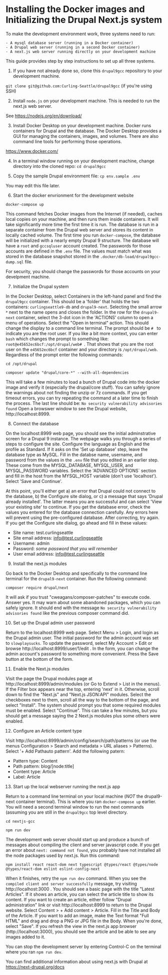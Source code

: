 # Installing the Docker images and Initializing the Drupal Next.js system

To make the development environment work, three systems need to run:

	- A mysql database server (running in a Docker container)
	- A Drupal web server (running in a second Docker container)
	- A next.js web server running directly on your development machine

This guide provides step by step instructions to set up all three systems.

1. If you have not already done so, clone this `drupal9gcc` repository
to your development machine.

`git clone git@github.com:Curling-Seattle/drupal9gcc` (if you're using SSH)

2. Install `node.js` on your development machine. This is needed to run the
next.js web server.

See https://nodejs.org/en/download/

3. Install Docker Desktop on your development machine. Docker runs
containers for Drupal and the database. The Docker Desktop provides a GUI
for managing the containers, images, and volumes. There are also command
line tools for performing those operations.

https://www.docker.com/

4. In a terminal window running on your development machine,
change directory into the cloned repo: `cd drupal9gcc`

5. Copy the sample Drupal environment file: `cp env.sample .env`

You may edit this file later.

6. Start the docker envrionment for the development website

`docker-compose up`

This command fetches Docker images from the Internet (if needed),
caches local copies on your machine, and then runs them inside
containers.  It will take significantly more time the first time it is
run.  The database is run in a separate container from the Drupal web
server and stores its content in locally cached volume.  The first
time you run `docker-compose`, the database will be initialized with a
nearly empty Drupal 9 structure.  The database will have a `root` and
`gccsqluser` account created.  The passwords for those accounts are
defined in the `.env` file. The values must match what was stored in
the database snapshot stored in the `.docker/db-load/drupal9gcc-dump.sql`
file.

For security, you should change the passwords for those accounts on your
develpment machine.

7. Initialize the Drupal system

In the Docker Desktop, select Containers in the left-hand panel and
find the `drupal9gcc` container. This should be a 'folder' that holds
the two containers: `curlingseattle9-db` and `drupal9-next`. Selecting
the small arrow ˃ next to the name opens and closes the folder. In the row
for the  `drupal9-next` container, select the 3-dot icon in the 'ACTIONS'
column to open a menu of operations. Select the "Open in terminal" action.
This should change the display to a command line terminal. The prompt 
should be `# ` to indicate you are the root user. If you like a bit more
context, you can enter `bash` which changes the prompt to something like:
`root@e45652ec6bcf:/opt/drupal/web# `. That shows that you are the root
user on the `e45652ec6bcf` container and your directory is
`/opt/drupal/web`. Regardless of the prompt enter the following commands:

`cd /opt/drupal`

`composer update "drupal/core-*" --with-all-dependencies`

This will take a few minutes to load a bunch of Drupal code into the
docker image and verify it (especially the drupal/core stuff). You can
safely ignore the warnings about not finding the unzip or 7z commands.
If you get timeout errors, you can try repeating the command at a later
time to finish the process.
The last line should be: `No security vulnerability advisories found`
Open a browswer window to see the Drupal website,
http://localhost:8999.

8. Connect the database

On the localhost:8999 web page, you should see the initial
adminstrative screen for a Drupal 9 instance.  The webpage walks you
through a series of steps to configure the site. Configure the
language as English and the profile as Standard. If it asks on the 'Set up
database' step, leave the database type as MySQL. Fill in the databse
name, username, and password from the values in the `.env` file that
you edited in an earlier step. These come from the MYSQL_DATABASE,
MYSQL_USER, and MYSQL_PASSWORD variables.  Select the 'ADVANCED
OPTIONS` section and fill in the host from the MYSQL_HOST variable
(don't use 'localhost'). Select 'Save and Continue'.

At this point, you'll either get a) an error that Drupal could not
connect to the database, b) the Configure site dialog, or c) a message
that says 'Drupal already installed'. The latter means you are
successful and can select 'View your existing site' to continue.  If
you get the database error, check the values you entered for the
database connection carefully. Any errors here will prevent using the
pre-configured database. After correcting, try again.
If you get the Configure site dialog, go ahead and fill in these values:

  - Site name: test.curlingseattle
  - Site email address: info@test.curlingseattle
  - Username: admin
  - Password: _some password that you will remember_
  - User email address: info@test.curlingseattle

9. Install the next.js modules

Go back to the Docker Desktop and specifically to the command line
terminal for the `drupal9-next` container. Run the following command:

`composer require drupal/next`

It will ask if you trust "cweagans/composer-patches" to execute code.
Answer yes. It may warn about some abandoned packages, which you can
safely ignore. It should end with the message 
`No security vulnerability advisories found`
like the previous composer command did.

10. Set up the Drupal admin user password

Return to the localhost:8999 web page.
Select Menu > Login, and login as the Drupal admin user.  The initial
password for the admin account was set to `slowplaysucks`.  To update
the password, select My Account > Edit or browse
http://localhost:8999/user/1/edit . In the form, you can change the
admin account's password to something more convenient.  Press the Save
button at the bottom of the form.

11. Enable the Next.js modules

Visit the page the Drupal modules page at
http://localhost:8999/admin/modules (or Go to Extend > List in the
menus). If the Filter box appears near the top, entering 'next' in it.
Otherwise, scroll down to find the "Next.js" and "Next.js JSON:API"
modules.  Select the checkboxes next to them, scroll all the way to
the bottom of the page, and select "Install". The system should prompt
you that some required modules must be enabled. Select
"Continue". This can take a few minutes, but you should get a message
saying the 2 Next.js modules plus some others were enabled.

12. Configure an Article content type

Visit http://localhost:8999/admin/config/search/path/patterns (or use
the menus Configuration > Search and metadata > URL aliases > Patterns).
Select '+ Add Pathauto pattern'. Add the following patern:

  - Pattern type: Content
  - Path pattern: blog/[node:title]
  - Content type: Article
  - Label: Article
  
13. Start up the local webserver running the next.js app

Return to a command line terminal on your local machine (*NOT* the
drupal9-next container terminal). This is where you ran
`docker-compose up` earlier. You will need a second terminal window to
run the next commands (assuming you are still in the `drupal9gcc` top
level directory.

`cd nextjs-gcc`

`npm run dev`

The development web server should start up and produce a bunch of
messages about compiling the client and server javascript code.
If you get an error about `next: command not found`, you probably have not
installed all the node packages used by next.js. Run this command:

`npm install react react-dom next typescript @types/react @types/node @types/react-dom eslint eslint-config-next`

When it finishes, retry the `npm run dev` command.  When you see the
`compiled client and server successfully` message, try visiting
http://localhost:3000 .  You should see a basic page with the title
"Latest Articles".  If it shows an article, you can select the article
title to show its content. If you want to create an article, either follow
"Drupal administration" link or visit http://localhost:8999 to return to
the Drupal website. Select Content > + Add content > Article.
Fill in the Title and Body of the Article. If you want to add an image,
make the Text format "Full HTML" and drag and drop a PNG or JPG file in
the Body. When you're done, select "Save". If you refresh the view in
the next.js app browser (http://localhost:3000), you should see the
article and be able to see any images added to it.

You can stop the development server by entering Control-C on the
terminal where you ran `npm run dev`.

You can find additional information about using next.js with Drupal at
https://next-drupal.org/docs












